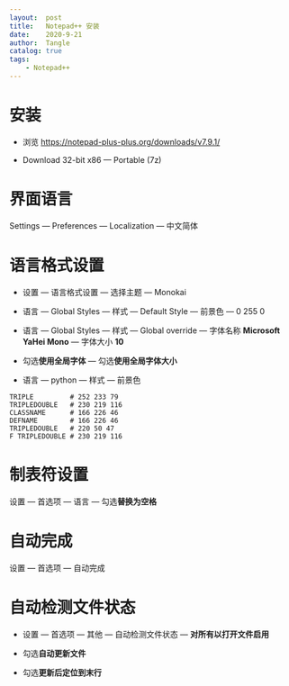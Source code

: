 ```yaml
---
layout:  post
title:   Notepad++ 安装
date:    2020-9-21
author:  Tangle
catalog: true
tags:
    - Notepad++
---
```


# 安装

- 浏览 <https://notepad-plus-plus.org/downloads/v7.9.1/>

- Download 32-bit x86 — Portable (7z)

# 界面语言

Settings — Preferences — Localization — 中文简体

# 语言格式设置

- 设置 — 语言格式设置 — 选择主题 — Monokai

- 语言 — Global Styles — 样式 — Default Style — 前景色 — 0 255 0

- 语言 — Global Styles — 样式 — Global override — 字体名称 **Microsoft YaHei Mono** — 字体大小 **10**

- 勾选**使用全局字体** — 勾选**使用全局字体大小**

- 语言 — python — 样式 — 前景色

```
TRIPLE         # 252 233 79
TRIPLEDOUBLE   # 230 219 116
CLASSNAME      # 166 226 46
DEFNAME        # 166 226 46
TRIPLEDOUBLE   # 220 50 47
F TRIPLEDOUBLE # 230 219 116 
```

# 制表符设置

设置 — 首选项 — 语言 — 勾选**替换为空格**

# 自动完成

设置 — 首选项 — 自动完成

# 自动检测文件状态

- 设置 — 首选项 — 其他 — 自动检测文件状态 — **对所有以打开文件启用**

- 勾选**自动更新文件**

- 勾选**更新后定位到末行**
